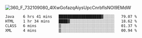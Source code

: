 ![360_F_732109080_4lXwGofazqAiysUpcCnrbflsNOl9EMdW](https://github.com/user-attachments/assets/e39d4b74-87d6-4547-a0e5-a6fb31b55e4c)

 <!--START_SECTION:waka-->

```txt
Java    6 hrs 41 mins   ███████████████████▓░░░░░   79.07 %
HTML    1 hr 34 mins    ████▓░░░░░░░░░░░░░░░░░░░░   18.62 %
CLASS   6 mins          ▒░░░░░░░░░░░░░░░░░░░░░░░░   01.37 %
XML     4 mins          ▒░░░░░░░░░░░░░░░░░░░░░░░░   00.94 %
```

<!--END_SECTION:waka-->

